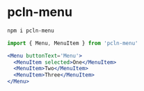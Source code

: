 # pcln-menu

```sh
npm i pcln-menu
```

```jsx
import { Menu, MenuItem } from 'pcln-menu'

<Menu buttonText='Menu'>
  <MenuItem selected>One</MenuItem>
  <MenuItem>Two</MenuItem>
  <MenuItem>Three</MenuItem>
</Menu>
```
